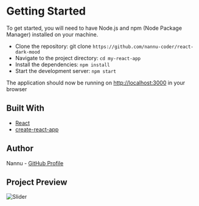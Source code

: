 # Getting Started

To get started, you will need to have Node.js and npm (Node Package Manager) installed on your machine.

- Clone the repository: git clone `https://github.com/nannu-coder/react-dark-mood`
- Navigate to the project directory: `cd my-react-app`
- Install the dependencies: `npm install`
- Start the development server: `npm start`

The application should now be running on [http://localhost:3000](http://localhost:3000) in your browser

## Built With

- [React](https://reactjs.org/)
- [create-react-app](https://create-react-app.dev/)

## Author

Nannu - [GitHub Profile](https://github.com/nannu-coder)

## Project Preview

![Slider](https://i.postimg.cc/tTMxQR2v/slider.png)
